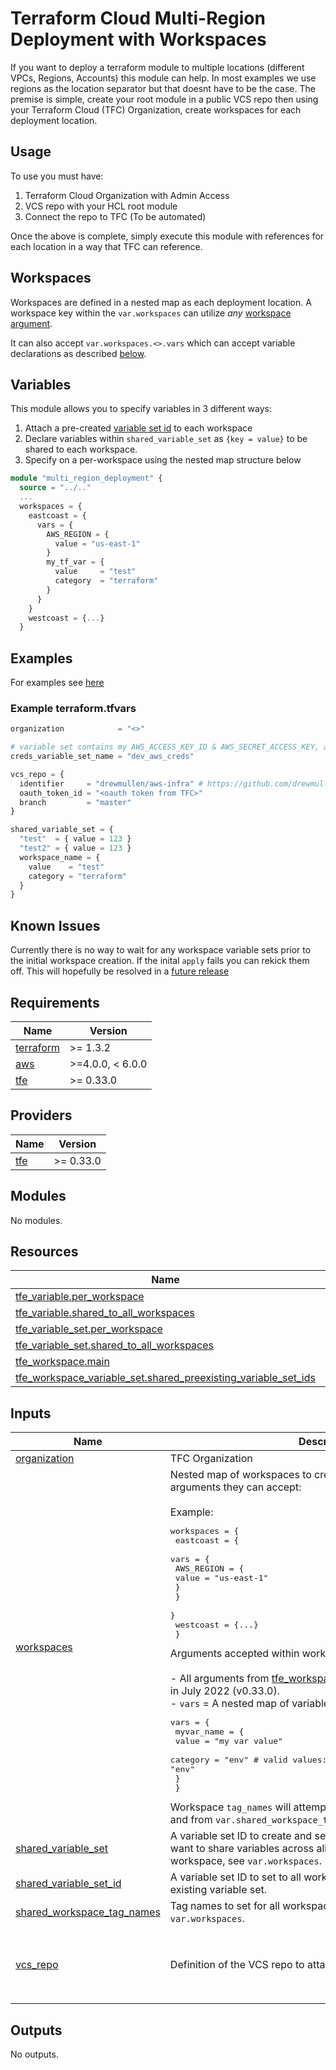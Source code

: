 <!-- BEGIN_TF_DOCS -->
# Terraform Cloud Multi-Region Deployment with Workspaces

If you want to deploy a terraform module to multiple locations (different VPCs, Regions, Accounts) this module can help. In most examples we use regions as the location separator but that doesnt have to be the case. The premise is simple, create your root module in a public VCS repo then using your Terraform Cloud (TFC) Organization, create workspaces for each deployment location.

## Usage

To use you must have:

1. Terraform Cloud Organization with Admin Access
1. VCS repo with your HCL root module
1. Connect the repo to TFC (To be automated)

Once the above is complete, simply execute this module with references for each location in a way that TFC can reference.

## Workspaces

Workspaces are defined in a nested map as each deployment location. A workspace key within the `var.workspaces` can utilize _any_ [workspace argument](https://registry.terraform.io/providers/hashicorp/tfe/latest/docs/resources/workspace#argument-reference).

It can also accept `var.workspaces.<>.vars` which can accept variable declarations as described [below](#variables).

## Variables

This module allows you to specify variables in 3 different ways:

1. Attach a pre-created [variable set id](https://www.terraform.io/cloud-docs/api-docs/variable-sets) to each workspace
1. Declare variables within `shared_variable_set` as `{key = value}` to be shared to each workspace.
1. Specify on a per-workspace using the nested map structure below

```terraform
module "multi_region_deployment" {
  source = "../.."
  ...
  workspaces = {
    eastcoast = {
      vars = {
        AWS_REGION = {
          value = "us-east-1"
        }
        my_tf_var = {
          value     = "test"
          category  = "terraform"
        }
      }
    }
    westcoast = {...}
  }
```

## Examples

For examples see [here](https://github.com/aws-ia/terraform-tfe-workspace-orchestrator/tree/main/examples)

### Example terraform.tfvars

```terraform
organization            = "<>"

# variable set contains my AWS_ACCESS_KEY_ID & AWS_SECRET_ACCESS_KEY, attach to all workspaces
creds_variable_set_name = "dev_aws_creds"

vcs_repo = {
  identifier     = "drewmullen/aws-infra" # https://github.com/drewmullen/aws-infra
  oauth_token_id = "<oauth token from TFC>"
  branch         = "master"
}

shared_variable_set = {
  "test"  = { value = 123 }
  "test2" = { value = 123 }
  workspace_name = {
    value    = "test"
    category = "terraform"
  }
}
```

## Known Issues

Currently there is no way to wait for any workspace variable sets prior to the initial workspace creation. If the inital `apply` fails you can rekick them off. This will hopefully be resolved in a [future release](https://github.com/hashicorp/terraform-provider-tfe/issues/534)

## Requirements

| Name | Version |
|------|---------|
| <a name="requirement_terraform"></a> [terraform](#requirement\_terraform) | >= 1.3.2 |
| <a name="requirement_aws"></a> [aws](#requirement\_aws) | >=4.0.0, < 6.0.0 |
| <a name="requirement_tfe"></a> [tfe](#requirement\_tfe) | >= 0.33.0 |

## Providers

| Name | Version |
|------|---------|
| <a name="provider_tfe"></a> [tfe](#provider\_tfe) | >= 0.33.0 |

## Modules

No modules.

## Resources

| Name | Type |
|------|------|
| [tfe_variable.per_workspace](https://registry.terraform.io/providers/hashicorp/tfe/latest/docs/resources/variable) | resource |
| [tfe_variable.shared_to_all_workspaces](https://registry.terraform.io/providers/hashicorp/tfe/latest/docs/resources/variable) | resource |
| [tfe_variable_set.per_workspace](https://registry.terraform.io/providers/hashicorp/tfe/latest/docs/resources/variable_set) | resource |
| [tfe_variable_set.shared_to_all_workspaces](https://registry.terraform.io/providers/hashicorp/tfe/latest/docs/resources/variable_set) | resource |
| [tfe_workspace.main](https://registry.terraform.io/providers/hashicorp/tfe/latest/docs/resources/workspace) | resource |
| [tfe_workspace_variable_set.shared_preexisting_variable_set_ids](https://registry.terraform.io/providers/hashicorp/tfe/latest/docs/resources/workspace_variable_set) | resource |

## Inputs

| Name | Description | Type | Default | Required |
|------|-------------|------|---------|:--------:|
| <a name="input_organization"></a> [organization](#input\_organization) | TFC Organization | `string` | n/a | yes |
| <a name="input_workspaces"></a> [workspaces](#input\_workspaces) | Nested map of workspaces to create and the associated arguments they can accept:<br><br>Example:<pre>workspaces = {<br>    eastcoast = {<br>      vars = {<br>        AWS_REGION = {<br>          value = "us-east-1"<br>        }<br>      }<br>    }<br>    westcoast = {...}<br>  }</pre>Arguments accepted within workspace definition:<br><br>- All arguments from [tfe\_workspace](https://registry.terraform.io/providers/hashicorp/tfe/latest/docs/resources/workspace#argument-reference). Defaults set as documented in July 2022 (v0.33.0).<br>- `vars` = A nested map of variables, their value and category<pre>vars = {<br>    myvar_name = {<br>      value    = "my var value"<br>      category = "env" # valid values: "env" or "terraform", default = "env"<br>    }<br>  }</pre>Workspace `tag_names` will attempt to combine specific tag\_names and from `var.shared_workspace_tag_names`. | `any` | n/a | yes |
| <a name="input_shared_variable_set"></a> [shared\_variable\_set](#input\_shared\_variable\_set) | A variable set ID to create and set to all workspaces. Use if you want to share variables across all workspaces. To set per-workspace, see `var.workspaces`. | `map(map(string))` | `{}` | no |
| <a name="input_shared_variable_set_id"></a> [shared\_variable\_set\_id](#input\_shared\_variable\_set\_id) | A variable set ID to set to all workspaces. Use if you have a pre-existing variable set. | `string` | `null` | no |
| <a name="input_shared_workspace_tag_names"></a> [shared\_workspace\_tag\_names](#input\_shared\_workspace\_tag\_names) | Tag names to set for all workspaces. To set per-workspace, see `var.workspaces`. | `list(any)` | `[]` | no |
| <a name="input_vcs_repo"></a> [vcs\_repo](#input\_vcs\_repo) | Definition of the VCS repo to attach to every workspace. | <pre>object({<br>    identifier     = string<br>    oauth_token_id = string<br>    branch         = optional(string)<br>  })</pre> | `null` | no |

## Outputs

No outputs.
<!-- END_TF_DOCS -->